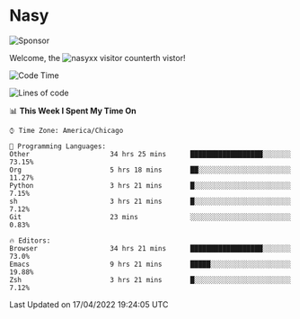 # Nasy

<!--
<p align="center">
<img height="200" src="https://github-readme-stats.vercel.app/api?username=nasyxx&count_private=true&show_icons=true&theme=dracula&include_all_commits=true"/>
<img height="200" src="https://github-readme-stats.vercel.app/api/top-langs/?username=nasyxx&theme=dracula&hide=html,jupyter+notebook&count_private=true&show_icons=true"/>
</p>

  
----------------
-->

![Sponsor](https://img.shields.io/static/v1.svg?label=Sponsor&message=%E2%9D%A4&logo=GitHub&style=flat&color=pink)
 
Welcome, the ![nasyxx visitor counter](https://count.getloli.com/get/@nasyxx?theme=rule34)th vistor!
 
<!--START_SECTION:waka-->
![Code Time](http://img.shields.io/badge/Code%20Time-2%2C249%20hrs%203%20mins-blue)

![Lines of code](https://img.shields.io/badge/From%20Hello%20World%20I%27ve%20Written-5%20Million%20lines%20of%20code-blue)

📊 **This Week I Spent My Time On** 

```text
⌚︎ Time Zone: America/Chicago

💬 Programming Languages: 
Other                    34 hrs 25 mins      ██████████████████░░░░░░░   73.15% 
Org                      5 hrs 18 mins       ██░░░░░░░░░░░░░░░░░░░░░░░   11.27% 
Python                   3 hrs 21 mins       █░░░░░░░░░░░░░░░░░░░░░░░░   7.15% 
sh                       3 hrs 21 mins       █░░░░░░░░░░░░░░░░░░░░░░░░   7.12% 
Git                      23 mins             ░░░░░░░░░░░░░░░░░░░░░░░░░   0.83%

🔥 Editors: 
Browser                  34 hrs 21 mins      ██████████████████░░░░░░░   73.0% 
Emacs                    9 hrs 21 mins       █████░░░░░░░░░░░░░░░░░░░░   19.88% 
Zsh                      3 hrs 21 mins       █░░░░░░░░░░░░░░░░░░░░░░░░   7.12%

```


 Last Updated on 17/04/2022 19:24:05 UTC
<!--END_SECTION:waka-->

<!-- ![visitors](https://visitor-badge.laobi.icu/badge?page_id=nasyxx.nasyxx) -->
